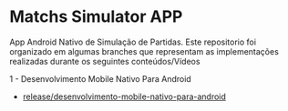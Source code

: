 # Matchs Simulator APP

App Android Nativo de Simulação de Partidas. Este repositorio foi organizado em algumas branches que representam as implementações realizadas durante os seguintes conteúdos/Vídeos

1 - Desenvolvimento Mobile Nativo Para Android
 - [release/desenvolvimento-mobile-nativo-para-android](https://github.com/diegomarc/matchs-simulator-app/tree/release/desenvolvimento-mobile-nativo-para-android)
 
 

